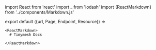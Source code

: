 import React from 'react'
import _ from 'lodash'
import {ReactMarkdown} from '../components/Markdown.js'

export default ({url, Page, Endpoint, Resource}) =>
  <Page url={url} name="Tinymesh Cloud Docs">

    <ReactMarkdown>
      # Tinymesh Docs

    </ReactMarkdown>
  </Page>

